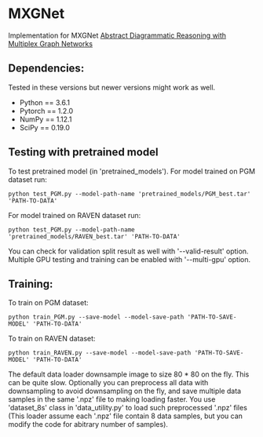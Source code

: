 # MXGNet
Implementation for MXGNet  [Abstract Diagrammatic Reasoning with Multiplex Graph Networks](https://openreview.net/forum?id=ByxQB1BKwH)

## Dependencies:
Tested in these versions but newer versions might work as well.

* Python == 3.6.1
* Pytorch == 1.2.0
* NumPy == 1.12.1
* SciPy == 0.19.0

## Testing with pretrained model
To test pretrained model (in 'pretrained_models').
For model trained on PGM dataset run: 
```
python test_PGM.py --model-path-name 'pretrained_models/PGM_best.tar' 'PATH-TO-DATA'
```
For model trained on RAVEN dataset run: 
```
python test_PGM.py --model-path-name 'pretrained_models/RAVEN_best.tar' 'PATH-TO-DATA'
```
You can check for validation split result as well with '--valid-result' option. Multiple GPU testing and training can be enabled with '--multi-gpu' option.

## Training:
To train on PGM dataset:
```
python train_PGM.py --save-model --model-save-path 'PATH-TO-SAVE-MODEL' 'PATH-TO-DATA'
```
To train on RAVEN dataset:
```
python train_RAVEN.py --save-model --model-save-path 'PATH-TO-SAVE-MODEL' 'PATH-TO-DATA'
```
The default data loader downsample image to size 80 * 80 on the fly. This can be quite slow. Optionally you can preprocess all data with downsampling to avoid downsampling on the fly, and save multiple data samples in the same '.npz' file to making loading faster. You use 'dataset_8s' class in 'data_utility.py' to load such preprocessed '.npz' files (This loader assume each '.npz' file contain 8 data samples, but you can modify the code for abitrary number of samples).

